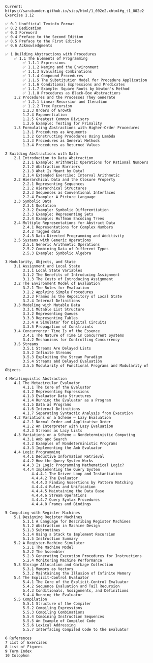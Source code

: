     Current: https://sarabander.github.io/sicp/html/1_002e2.xhtml#g_t1_002e2 Exercise 1.12

    ✅ 0.1 Unofficial Texinfo Format
    ✅ 0.2 Dedication
    ✅ 0.3 Foreword
    ✅ 0.4 Preface to the Second Edition
    ✅ 0.5 Preface to the First Edition
    ✅ 0.6 Acknowledgments

    ✅ 1 Building Abstractions with Procedures
        ✅ 1.1 The Elements of Programming
            ✅ 1.1.1 Expressions
            ✅ 1.1.2 Naming and the Environment
            ✅ 1.1.3 Evaluating Combinations
            ✅ 1.1.4 Compound Procedures
            ✅ 1.1.5 The Substitution Model for Procedure Application
            ✅ 1.1.6 Conditional Expressions and Predicates
            ✅ 1.1.7 Example: Square Roots by Newton's Method
            ✅ 1.1.8 Procedures as Black-Box Abstractions
        1.2 Procedures and the Processes They Generate
            ✅ 1.2.1 Linear Recursion and Iteration
            ✅ 1.2.2 Tree Recursion
            1.2.3 Orders of Growth
            1.2.4 Exponentiation
            1.2.5 Greatest Common Divisors
            1.2.6 Example: Testing for Primality
        1.3 Formulating Abstractions with Higher-Order Procedures
            1.3.1 Procedures as Arguments
            1.3.2 Constructing Procedures Using Lambda
            1.3.3 Procedures as General Methods
            1.3.4 Procedures as Returned Values

    2 Building Abstractions with Data
        2.1 Introduction to Data Abstraction
            2.1.1 Example: Arithmetic Operations for Rational Numbers
            2.1.2 Abstraction Barriers
            2.1.3 What Is Meant by Data?
            2.1.4 Extended Exercise: Interval Arithmetic
        2.2 Hierarchical Data and the Closure Property
            2.2.1 Representing Sequences
            2.2.2 Hierarchical Structures
            2.2.3 Sequences as Conventional Interfaces
            2.2.4 Example: A Picture Language
        2.3 Symbolic Data
            2.3.1 Quotation
            2.3.2 Example: Symbolic Differentiation
            2.3.3 Example: Representing Sets
            2.3.4 Example: Huffman Encoding Trees
        2.4 Multiple Representations for Abstract Data
            2.4.1 Representations for Complex Numbers
            2.4.2 Tagged data
            2.4.3 Data-Directed Programming and Additivity
        2.5 Systems with Generic Operations
            2.5.1 Generic Arithmetic Operations
            2.5.2 Combining Data of Different Types
            2.5.3 Example: Symbolic Algebra

    3 Modularity, Objects, and State
        3.1 Assignment and Local State
            3.1.1 Local State Variables
            3.1.2 The Benefits of Introducing Assignment
            3.1.3 The Costs of Introducing Assignment
        3.2 The Environment Model of Evaluation
            3.2.1 The Rules for Evaluation
            3.2.2 Applying Simple Procedures
            3.2.3 Frames as the Repository of Local State
            3.2.4 Internal Definitions
        3.3 Modeling with Mutable Data
            3.3.1 Mutable List Structure
            3.3.2 Representing Queues
            3.3.3 Representing Tables
            3.3.4 A Simulator for Digital Circuits
            3.3.5 Propagation of Constraints
        3.4 Concurrency: Time Is of the Essence
            3.4.1 The Nature of Time in Concurrent Systems
            3.4.2 Mechanisms for Controlling Concurrency
        3.5 Streams
            3.5.1 Streams Are Delayed Lists
            3.5.2 Infinite Streams
            3.5.3 Exploiting the Stream Paradigm
            3.5.4 Streams and Delayed Evaluation
            3.5.5 Modularity of Functional Programs and Modularity of Objects

    4 Metalinguistic Abstraction
        4.1 The Metacircular Evaluator
            4.1.1 The Core of the Evaluator
            4.1.2 Representing Expressions
            4.1.3 Evaluator Data Structures
            4.1.4 Running the Evaluator as a Program
            4.1.5 Data as Programs
            4.1.6 Internal Definitions
            4.1.7 Separating Syntactic Analysis from Execution
        4.2 Variations on a Scheme — Lazy Evaluation
            4.2.1 Normal Order and Applicative Order
            4.2.2 An Interpreter with Lazy Evaluation
            4.2.3 Streams as Lazy Lists
        4.3 Variations on a Scheme — Nondeterministic Computing
            4.3.1 Amb and Search
            4.3.2 Examples of Nondeterministic Programs
            4.3.3 Implementing the Amb Evaluator
        4.4 Logic Programming
            4.4.1 Deductive Information Retrieval
            4.4.2 How the Query System Works
            4.4.3 Is Logic Programming Mathematical Logic?
            4.4.4 Implementing the Query System
                4.4.4.1 The Driver Loop and Instantiation
                4.4.4.2 The Evaluator
                4.4.4.3 Finding Assertions by Pattern Matching
                4.4.4.4 Rules and Unification
                4.4.4.5 Maintaining the Data Base
                4.4.4.6 Stream Operations
                4.4.4.7 Query Syntax Procedures
                4.4.4.8 Frames and Bindings

    5 Computing with Register Machines
        5.1 Designing Register Machines
            5.1.1 A Language for Describing Register Machines
            5.1.2 Abstraction in Machine Design
            5.1.3 Subroutines
            5.1.4 Using a Stack to Implement Recursion
            5.1.5 Instruction Summary
        5.2 A Register-Machine Simulator
            5.2.1 The Machine Model
            5.2.2 The Assembler
            5.2.3 Generating Execution Procedures for Instructions
            5.2.4 Monitoring Machine Performance
        5.3 Storage Allocation and Garbage Collection
            5.3.1 Memory as Vectors
            5.3.2 Maintaining the Illusion of Infinite Memory
        5.4 The Explicit-Control Evaluator
            5.4.1 The Core of the Explicit-Control Evaluator
            5.4.2 Sequence Evaluation and Tail Recursion
            5.4.3 Conditionals, Assignments, and Definitions
            5.4.4 Running the Evaluator
        5.5 Compilation
            5.5.1 Structure of the Compiler
            5.5.2 Compiling Expressions
            5.5.3 Compiling Combinations
            5.5.4 Combining Instruction Sequences
            5.5.5 An Example of Compiled Code
            5.5.6 Lexical Addressing
            5.5.7 Interfacing Compiled Code to the Evaluator

    6 References
    7 List of Exercises
    8 List of Figures
    9 Term Index
    10 Colophon
